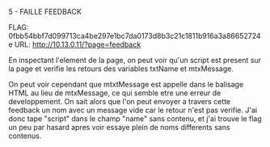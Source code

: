 5 - FAILLE FEEDBACK

FLAG: 0fbb54bbf7d099713ca4be297e1bc7da0173d8b3c21c1811b916a3a86652724e
URL:  http://10.13.0.11/?page=feedback

En inspectant l'element de la page,
on peut voir qu'un script est present sur la page et verifie les retours des variables txtName et mtxMessage.

On peut voir cependant que mtxtMessage est appelle dans le balisage HTML au lieu de mtxMessage, ce qui semble etre une erreur de developpement.
On sait alors que l'on peut envoyer a travers cette feedback un nom avec un message vide car le retour n'est pas verifie.
J'ai donc tape "script" dans le champ "name" sans contenu, et j'ai trouve le flag un peu par hasard apres voir essaye plein de noms differents sans contenus.
